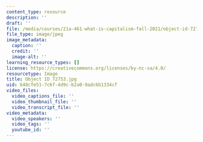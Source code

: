 ```yaml
---
content_type: resource
description: ''
draft: ''
file: /media/courses/21a-461-what-is-capitalism-fall-2021/object-id-72753.jpg
file_type: image/jpeg
image_metadata:
  caption: ''
  credit: ''
  image-alt: ''
learning_resource_types: []
license: https://creativecommons.org/licenses/by-nc-sa/4.0/
resourcetype: Image
title: Object ID 72753.jpg
uid: 648cfe51-7c6f-4d9c-b2a0-9adc6b1334cf
video_files:
  video_captions_file: ''
  video_thumbnail_file: ''
  video_transcript_file: ''
video_metadata:
  video_speakers: ''
  video_tags: ''
  youtube_id: ''
---
```


